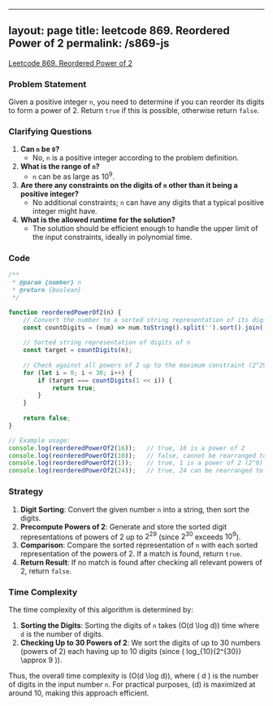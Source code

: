 
---
layout: page
title: leetcode 869. Reordered Power of 2
permalink: /s869-js
---
[Leetcode 869. Reordered Power of 2](https://algoadvance.github.io/algoadvance/l869)
### Problem Statement

Given a positive integer `n`, you need to determine if you can reorder its digits to form a power of 2. Return `true` if this is possible, otherwise return `false`.

### Clarifying Questions

1. **Can `n` be `0`?**
   - No, `n` is a positive integer according to the problem definition.
2. **What is the range of `n`?**
   - `n` can be as large as $10^9$.
3. **Are there any constraints on the digits of `n` other than it being a positive integer?**
   - No additional constraints; `n` can have any digits that a typical positive integer might have.
4. **What is the allowed runtime for the solution?**
   - The solution should be efficient enough to handle the upper limit of the input constraints, ideally in polynomial time.

### Code

```javascript
/**
 * @param {number} n
 * @return {boolean}
 */

function reorderedPowerOf2(n) {
    // Convert the number to a sorted string representation of its digits
    const countDigits = (num) => num.toString().split('').sort().join('');
    
    // Sorted string representation of digits of n
    const target = countDigits(n);
    
    // Check against all powers of 2 up to the maximum constraint (2^29 is the largest power of 2 within 10^9)
    for (let i = 0; i < 30; i++) {
        if (target === countDigits(1 << i)) {
            return true;
        }
    }
    
    return false;
}

// Example usage:
console.log(reorderedPowerOf2(16));   // true, 16 is a power of 2
console.log(reorderedPowerOf2(10));   // false, cannot be rearranged to form a power of 2
console.log(reorderedPowerOf2(1));    // true, 1 is a power of 2 (2^0)
console.log(reorderedPowerOf2(24));   // true, 24 can be rearranged to 42 which is 2^5
```

### Strategy

1. **Digit Sorting**: Convert the given number `n` into a string, then sort the digits.
2. **Precompute Powers of 2**: Generate and store the sorted digit representations of powers of 2 up to $2^{29}$ (since $2^{30}$ exceeds $10^9$).
3. **Comparison**: Compare the sorted representation of `n` with each sorted representation of the powers of 2. If a match is found, return `true`.
4. **Return Result**: If no match is found after checking all relevant powers of 2, return `false`.

### Time Complexity

The time complexity of this algorithm is determined by:
1. **Sorting the Digits**: Sorting the digits of `n` takes \(O(d \log d)\) time where `d` is the number of digits.
2. **Checking Up to 30 Powers of 2**: We sort the digits of up to 30 numbers (powers of 2) each having up to 10 digits (since \( log_{10}(2^{30}) \approx 9 \)).

Thus, the overall time complexity is \(O(d \log d)\), where \( d \) is the number of digits in the input number `n`. For practical purposes, \(d\) is maximized at around 10, making this approach efficient.